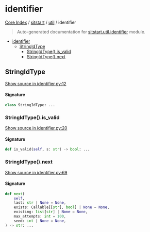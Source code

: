 # identifier

[Core Index](../../README.md#core-index) / [sitstart](../index.md#sitstart) / [util](./index.md#util) / identifier

> Auto-generated documentation for [sitstart.util.identifier](../../../python/sitstart/util/identifier.py) module.

- [identifier](#identifier)
  - [StringIdType](#stringidtype)
    - [StringIdType().is_valid](#stringidtype()is_valid)
    - [StringIdType().next](#stringidtype()next)

## StringIdType

[Show source in identifier.py:12](../../../python/sitstart/util/identifier.py#L12)

#### Signature

```python
class StringIdType: ...
```

### StringIdType().is_valid

[Show source in identifier.py:20](../../../python/sitstart/util/identifier.py#L20)

#### Signature

```python
def is_valid(self, s: str) -> bool: ...
```

### StringIdType().next

[Show source in identifier.py:69](../../../python/sitstart/util/identifier.py#L69)

#### Signature

```python
def next(
    self,
    last: str | None = None,
    exists: Callable[[str], bool] | None = None,
    existing: list[str] | None = None,
    max_attempts: int = 100,
    seed: int | None = None,
) -> str: ...
```
